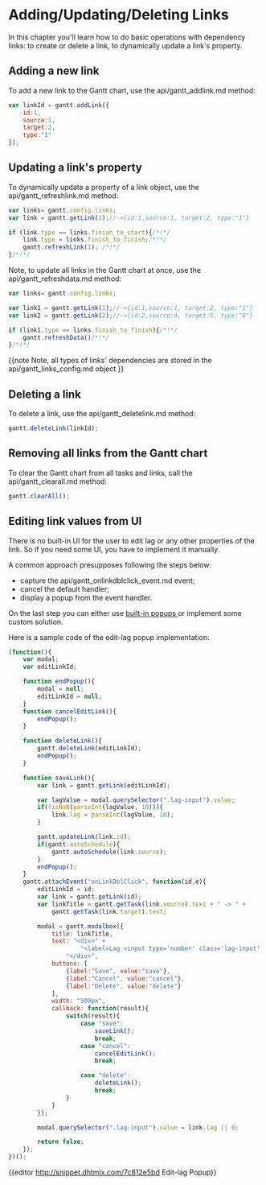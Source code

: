 Adding/Updating/Deleting Links
=========================================
In this chapter you'll learn how to do basic operations with dependency links: to create or delete a link, 
to dynamically update a link's property. 


Adding a new link
----------------------------
To add a new link to the Gantt chart, use the api/gantt_addlink.md method:

~~~js
var linkId = gantt.addLink({
	id:1,
    source:1,
    target:2,
    type:"1"
});
~~~

Updating a link's property
------------------------------
To dynamically update a property of a link object, use the api/gantt_refreshlink.md method:

~~~js
var links= gantt.config.links;
var link = gantt.getLink(1);//->{id:1,source:1, target:2, type:"1"}

if (link.type == links.finish_to_start){/*!*/ 
	link.type = links.finish_to_finish;/*!*/ 
    gantt.refreshLink(1); /*!*/ 
}/*!*/ 
~~~

Note, to update all links in the Gantt chart at once, use the api/gantt_refreshdata.md method:

~~~js
var links= gantt.config.links;

var link1 = gantt.getLink(1);//->{id:1,source:1, target:2, type:"1"}
var link2 = gantt.getLink(2);//->{id:2,source:4, target:5, type:"0"}

if (link1.type == links.finish_to_finish){/*!*/ 
	gantt.refreshData()/*!*/ 
}/*!*/ 
~~~

{{note
Note, all types of links' dependencies are stored in the api/gantt_links_config.md object
}}

Deleting a link
-------------------------------
To delete a link, use the api/gantt_deletelink.md method:

~~~js
gantt.deleteLink(linkId);
~~~

Removing all links from the Gantt chart
-------------------------------------------
To clear the Gantt chart from all tasks and links, call the api/gantt_clearall.md method:


~~~js
gantt.clearAll();
~~~

Editing link values from UI
------------------------------

There is no built-in UI for the user to edit lag or any other properties of the link. So if you need some UI, you have to implement it manually.

A common approach presupposes following the steps below:

- capture the api/gantt_onlinkdblclick_event.md event; 
- cancel the default handler; 
- display a popup from the event handler.

On the last step you can either use [built-in popups ](desktop/message_boxes.md) or implement some custom solution.

Here is a sample code of the edit-lag popup implementation:

~~~js
(function(){
	var modal;
	var editLinkId;

	function endPopup(){
		modal = null;
		editLinkId = null;
	}
	function cancelEditLink(){
		endPopup();
	}

	function deleteLink(){
		gantt.deleteLink(editLinkId);
		endPopup();
	}

	function saveLink(){
		var link = gantt.getLink(editLinkId);

		var lagValue = modal.querySelector(".lag-input").value;
		if(!isNaN(parseInt(lagValue, 10))){
			link.lag = parseInt(lagValue, 10);
		}

		gantt.updateLink(link.id);
		if(gantt.autoSchedule){
			gantt.autoSchedule(link.source);
		}
		endPopup();
	}
	gantt.attachEvent("onLinkDblClick", function(id,e){
		editLinkId = id;
		var link = gantt.getLink(id);
		var linkTitle = gantt.getTask(link.source).text + " -> " + 
        	gantt.getTask(link.target).text;

		modal = gantt.modalbox({
			title: linkTitle,
			text: "<div>" +
					"<label>Lag <input type='number' class='lag-input' /></label>" +
				"</div>",
			buttons: [
				{label:"Save", value:"save"},
				{label:"Cancel", value:"cancel"},
				{label:"Delete", value:"delete"}
			],
			width: "500px",
			callback: function(result){
				switch(result){
					case "save":
						saveLink();
						break;
					case "cancel":
						cancelEditLink();
						break;

					case "delete":
						deleteLink();
						break;
				}
			}
		});

		modal.querySelector(".lag-input").value = link.lag || 0;

		return false;
	});
})();
~~~

{{editor	http://snippet.dhtmlx.com/7c812e5bd		 Edit-lag Popup}}

